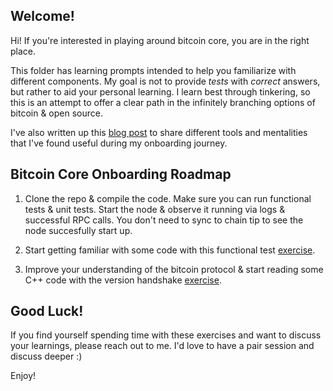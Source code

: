 ## Welcome!

Hi! If you're interested in playing around bitcoin core, you are in the right
place.

This folder has learning prompts intended to help you familiarize with
different components. My goal is not to provide _tests_ with _correct_ answers,
but rather to aid your personal learning. I learn best through tinkering, so
this is an attempt to offer a clear path in the infinitely branching options of
bitcoin & open source.

I've also written up this [blog
post](https://medium.com/@amitiu/onboarding-to-bitcoin-core-7c1a83b20365) to
share different tools and mentalities that I've found useful during my
onboarding journey.

## Bitcoin Core Onboarding Roadmap
1. Clone the repo & compile the code. Make sure you can run functional tests &
   unit tests. Start the node & observe it running via logs & successful RPC
   calls. You don't need to sync to chain tip to see the node succesfully
   start up.

2. Start getting familiar with some code with this functional test
   [exercise](functional-tests.md).

3. Improve your understanding of the bitcoin protocol & start reading some C++
   code with the version handshake [exercise](version-handshake.md).

## Good Luck!
If you find yourself spending time with these exercises and want to discuss
your learnings, please reach out to me. I'd love to have a pair session and
discuss deeper :)

Enjoy!
